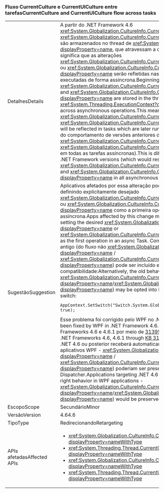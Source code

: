 ### <a name="currentculture-and-currentuiculture-flow-across-tasks"></a><span data-ttu-id="1cb6f-101">Fluxo CurrentCulture e CurrentUICulture entre tarefas</span><span class="sxs-lookup"><span data-stu-id="1cb6f-101">CurrentCulture and CurrentUICulture flow across tasks</span></span>

|   |   |
|---|---|
|<span data-ttu-id="1cb6f-102">Detalhes</span><span class="sxs-lookup"><span data-stu-id="1cb6f-102">Details</span></span>|<span data-ttu-id="1cb6f-103">A partir do .NET Framework 4.6 <xref:System.Globalization.CultureInfo.CurrentCulture?displayProperty=name> e <xref:System.Globalization.CultureInfo.CurrentUICulture?displayProperty=name> são armazenados no thread de <xref:System.Threading.ExecutionContext?displayProperty=name>, que atravessam a operações assíncronas. Isso significa que as alterações <xref:System.Globalization.CultureInfo.CurrentCulture?displayProperty=name> ou <xref:System.Globalization.CultureInfo.CurrentUICulture?displayProperty=name> serão refletidas nas tarefas que posteriormente são executadas de forma assíncrona.</span><span class="sxs-lookup"><span data-stu-id="1cb6f-103">Beginning in the .NET Framework 4.6, <xref:System.Globalization.CultureInfo.CurrentCulture?displayProperty=name> and <xref:System.Globalization.CultureInfo.CurrentUICulture?displayProperty=name> are stored in the thread's <xref:System.Threading.ExecutionContext?displayProperty=name>, which flows across asynchronous operations.This means that changes to <xref:System.Globalization.CultureInfo.CurrentCulture?displayProperty=name> or <xref:System.Globalization.CultureInfo.CurrentUICulture?displayProperty=name> will be reflected in tasks which are later run asynchronously.</span></span> <span data-ttu-id="1cb6f-104">Isso é diferente do comportamento de versões anteriores do .NET Framework (que redefina <xref:System.Globalization.CultureInfo.CurrentCulture?displayProperty=name> e <xref:System.Globalization.CultureInfo.CurrentUICulture?displayProperty=name> em todas as tarefas assíncronas).</span><span class="sxs-lookup"><span data-stu-id="1cb6f-104">This is different from the behavior of previous .NET Framework versions (which would reset <xref:System.Globalization.CultureInfo.CurrentCulture?displayProperty=name> and <xref:System.Globalization.CultureInfo.CurrentUICulture?displayProperty=name> in all asynchronous tasks).</span></span>|
|<span data-ttu-id="1cb6f-105">Sugestão</span><span class="sxs-lookup"><span data-stu-id="1cb6f-105">Suggestion</span></span>|<span data-ttu-id="1cb6f-106">Aplicativos afetados por essa alteração podem funcionar ao redor dele definindo explicitamente desejado <xref:System.Globalization.CultureInfo.CurrentCulture?displayProperty=name> ou <xref:System.Globalization.CultureInfo.CurrentUICulture?displayProperty=name> como a primeira operação em uma tarefa assíncrona.</span><span class="sxs-lookup"><span data-stu-id="1cb6f-106">Apps affected by this change may work around it by explicitly setting the desired <xref:System.Globalization.CultureInfo.CurrentCulture?displayProperty=name> or <xref:System.Globalization.CultureInfo.CurrentUICulture?displayProperty=name> as the first operation in an async Task.</span></span> <span data-ttu-id="1cb6f-107">Como alternativa, o comportamento antigo (do fluxo não <xref:System.Globalization.CultureInfo.CurrentCulture?displayProperty=name> / <xref:System.Globalization.CultureInfo.CurrentUICulture?displayProperty=name>) pode ser incluído em definindo a seguinte opção de compatibilidade:</span><span class="sxs-lookup"><span data-stu-id="1cb6f-107">Alternatively, the old behavior (of not flowing <xref:System.Globalization.CultureInfo.CurrentCulture?displayProperty=name>/<xref:System.Globalization.CultureInfo.CurrentUICulture?displayProperty=name>) may be opted into by setting the following compatibility switch:</span></span><pre><code class="language-C#">AppContext.SetSwitch(&quot;Switch.System.Globalization.NoAsyncCurrentCulture&quot;, true);&#13;&#10;</code></pre><span data-ttu-id="1cb6f-108">Esse problema foi corrigido pelo WPF no .NET Framework 4.6.2.</span><span class="sxs-lookup"><span data-stu-id="1cb6f-108">This issue has been fixed by WPF in .NET Framework 4.6.2.</span></span> <span data-ttu-id="1cb6f-109">Ele também foi corrigido no .NET Frameworks 4.6 e 4.6.1 por meio de [3139549 KB](https://support.microsoft.com/kb/3139549).</span><span class="sxs-lookup"><span data-stu-id="1cb6f-109">It has also been fixed in .NET Frameworks 4.6, 4.6.1 through [KB 3139549](https://support.microsoft.com/kb/3139549).</span></span> <span data-ttu-id="1cb6f-110">Aplicativos voltados para o .NET 4.6 ou posterior receberá automaticamente o comportamento correto em aplicativos WPF - <xref:System.Globalization.CultureInfo.CurrentCulture?displayProperty=name> / <xref:System.Globalization.CultureInfo.CurrentUICulture?displayProperty=name>) poderiam ser preservados entre operações de Dispatcher.</span><span class="sxs-lookup"><span data-stu-id="1cb6f-110">Applications targeting .NET 4.6 or later will automatically get the right behavior in WPF applications - <xref:System.Globalization.CultureInfo.CurrentCulture?displayProperty=name>/<xref:System.Globalization.CultureInfo.CurrentUICulture?displayProperty=name>) would be preserved across Dispatcher operations.</span></span>|
|<span data-ttu-id="1cb6f-111">Escopo</span><span class="sxs-lookup"><span data-stu-id="1cb6f-111">Scope</span></span>|<span data-ttu-id="1cb6f-112">Secundário</span><span class="sxs-lookup"><span data-stu-id="1cb6f-112">Minor</span></span>|
|<span data-ttu-id="1cb6f-113">Versão</span><span class="sxs-lookup"><span data-stu-id="1cb6f-113">Version</span></span>|<span data-ttu-id="1cb6f-114">4.6</span><span class="sxs-lookup"><span data-stu-id="1cb6f-114">4.6</span></span>|
|<span data-ttu-id="1cb6f-115">Tipo</span><span class="sxs-lookup"><span data-stu-id="1cb6f-115">Type</span></span>|<span data-ttu-id="1cb6f-116">Redirecionando</span><span class="sxs-lookup"><span data-stu-id="1cb6f-116">Retargeting</span></span>|
|<span data-ttu-id="1cb6f-117">APIs afetadas</span><span class="sxs-lookup"><span data-stu-id="1cb6f-117">Affected APIs</span></span>|<ul><li><xref:System.Globalization.CultureInfo.CurrentCulture?displayProperty=nameWithType></li><li><xref:System.Threading.Thread.CurrentCulture?displayProperty=nameWithType></li><li><xref:System.Globalization.CultureInfo.CurrentUICulture?displayProperty=nameWithType></li><li><xref:System.Threading.Thread.CurrentUICulture?displayProperty=nameWithType></li></ul>|

